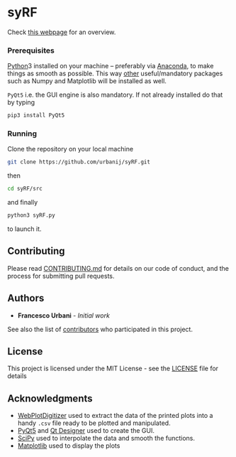 # syRF

<!-- CAD tool to help you design RF and microwave circuits.<br> -->

Check [this webpage](https://urbanij.github.io/syRF/) for an overview.

### Prerequisites


[Python](https://www.python.org/)3 installed on your machine – preferably via [Anaconda](https://www.anaconda.com/download/), to make things as smooth as possible. 
This way [other](https://docs.anaconda.com/anaconda/packages/old-pkg-lists/4.3.1/py35/) useful/mandatory packages such as Numpy and Matplotlib will be installed as well.

`PyQt5` i.e. the GUI engine is also mandatory. If not already installed do that by typing

```sh
pip3 install PyQt5
``` 

### Running

Clone the repository on your local machine 
```sh
git clone https://github.com/urbanij/syRF.git
```
then 
```sh
cd syRF/src
```
and finally
```sh
python3 syRF.py
```
to launch it.



## Contributing

Please read [CONTRIBUTING.md](https://github.com/urbanij/syRF/blob/master/CONTRIBUTING.md) for details on our code of conduct, and the process for submitting pull requests.


## Authors

* **Francesco Urbani** - *Initial work* 

See also the list of [contributors](https://github.com/urbanij/syRF/graphs/contributors) who participated in this project.

## License

This project is licensed under the MIT License - see the [LICENSE](https://github.com/urbanij/syRF/blob/master/LICENSE) file for details

## Acknowledgments

- [WebPlotDigitizer](https://automeris.io/WebPlotDigitizer/) used to extract the data of the printed plots into a handy `.csv` file ready to be plotted and manipulated.
- [PyQt5](https://pypi.python.org/pypi/PyQt5) and [Qt Designer](http://doc.qt.io/qt-5/qtdesigner-manual.html) used to create the GUI.
- [SciPy](https://www.scipy.org/) used to interpolate the data and smooth the functions.
- [Matplotlib](https://matplotlib.org/) used to display the plots

